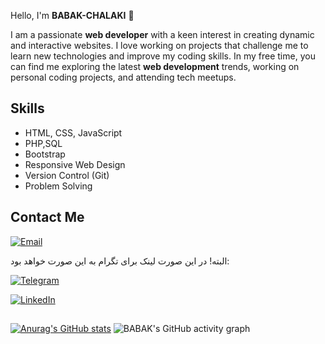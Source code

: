 

Hello, I'm **BABAK-CHALAKI** 👋

I am a passionate **web developer** with a keen interest in creating dynamic and interactive websites. I love working on projects that challenge me to learn new technologies and improve my coding skills. In my free time, you can find me exploring the latest **web development** trends, working on personal coding projects, and attending tech meetups.

## Skills

- HTML, CSS, JavaScript
- PHP,SQL
- Bootstrap
- Responsive Web Design
- Version Control (Git)
- Problem Solving
  
## Contact Me

[![Email](https://img.shields.io/badge/Gmail-D14836?style=for-the-badge&logo=gmail&logoColor=white)](https://babak.chalaki82@gmail.com)

البته! در این صورت لینک برای تگرام به این صورت خواهد بود:

[![Telegram](https://img.shields.io/badge/-Telegram-blue?style=flat&logo=telegram)](@BABAK_CHALAKI)

[![LinkedIn](https://img.shields.io/badge/-LinkedIn-blue?style=flat&logo=linkedin)](https://www.linkedin.com/in/babak-chalaki-622376292/?originalSubdomain=ir)
##
[![Anurag's GitHub stats](https://github-readme-stats.vercel.app/api?username=Babak-Chalacki)](https://github.com/anuraghazra/github-readme-stats)
![BABAK's GitHub activity graph](https://github-readme-activity-graph.vercel.app/graph?username=Babak-Chalacki&theme=github-compact)
